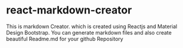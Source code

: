 # react-markdown-creator

This is markdown Creator. which is created using Reactjs and Material Design Bootstrap. You can generate markdown files and also create beautiful Readme.md for your github Repository 
